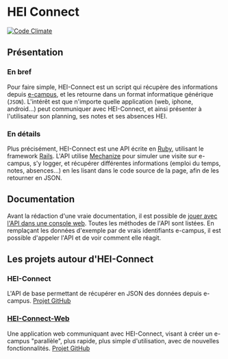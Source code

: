 # HEI Connect

[![Code Climate](https://codeclimate.com/badge.png)](https://codeclimate.com/github/ldavin/hei-connect)

## Présentation

### En bref
Pour faire simple, HEI-Connect est un script qui récupère des informations depuis [e-campus](http://e-campus.hei.fr/KonosysProd/), et les retourne dans un format informatique générique (`JSON`).  L'intérêt est que n'importe quelle application (web, iphone, android...) peut communiquer avec HEI-Connect, et ainsi présenter à l'utilisateur son planning, ses notes et ses absences HEI.

### En détails
Plus précisément, HEI-Connect est une API écrite en [Ruby](http://www.ruby-lang.org/fr/), utilisant le framework [Rails](http://rubyonrails.org/).
L'API utilise [Mechanize](http://mechanize.rubyforge.org/) pour simuler une visite sur e-campus, s'y logger, et récupérer différentes informations (emploi du temps, notes, absences...) en les lisant dans le code source de la page, afin de les retourner en JSON.

## Documentation
Avant la rédaction d'une vraie documentation, il est possible de [jouer avec l'API dans une console web](https://apigee.com/ldavin/embed/console/hei-connect). Toutes les méthodes de l'API sont listées. En remplaçant les données d'exemple par de vrais identifiants e-campus, il est possible d'appeler l'API et de voir comment elle réagit.

## Les projets autour d'HEI-Connect
### HEI-Connect
L'API de base permettant de récupérer en JSON des données depuis e-campus.
[Projet GitHub](https://github.com/ldavin/hei-connect)

### [HEI-Connect-Web](http://www.hei-connect.eu)
Une application web communiquant avec HEI-Connect, visant à créer un e-campus "parallèle", plus rapide, plus simple d'utilisation, avec de nouvelles fonctionnalités.
[Projet GitHub](https://github.com/ldavin/hei-connect-web)

